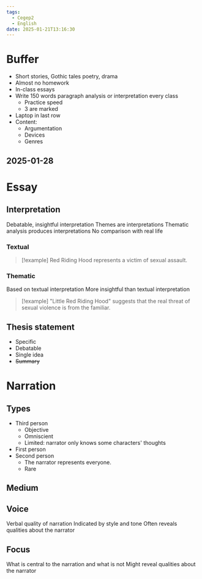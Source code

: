 ```yaml
---
tags:
  - Cegep2
  - English
date: 2025-01-21T13:16:30
---
```


# Buffer

- Short stories, Gothic tales poetry, drama
- Almost no homework
- In-class essays
- Write 150 words paragraph analysis or interpretation every class
	- Practice speed
	- 3 are marked
- Laptop in last row
- Content:
	- Argumentation
	- Devices
	- Genres

## 2025-01-28

# Essay

## Interpretation

Debatable, insightful interpretation
Themes are interpretations
Thematic analysis produces interpretations
No comparison with real life

### Textual

> [!example] Red Riding Hood represents a victim of sexual assault.

### Thematic

Based on textual interpretation
More insightful than textual interpretation

> [!example] "Little Red Riding Hood" suggests that the real threat of sexual violence is from the familiar.

## Thesis statement

- Specific
- Debatable
- Single idea
- ~~Summary~~

# Narration

## Types

- Third person
	- Objective
	- Omniscient
	- Limited: narrator only knows some characters' thoughts
- First person
- Second person
	- The narrator represents everyone.
	- Rare

## Medium

## Voice

Verbal quality of narration
Indicated by style and tone
Often reveals qualities about the narrator

## Focus

What is central to the narration and what is not
Might reveal qualities about the narrator